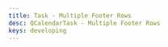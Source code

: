 ```yaml
---
title: Task - Multiple Footer Rows
desc: QCalendarTask - Multiple Footer Rows
keys: developing
---
```


<example-viewer
  title="Multiple Footer Rows"
  file="TaskMultipleFooterRows"
  codepen-title="QCalendarTask"
/>
